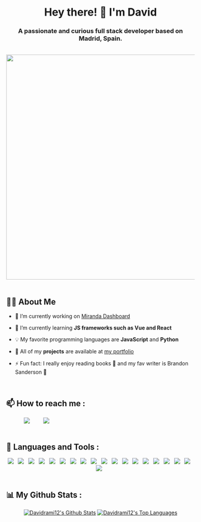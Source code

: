 <h1 align="center">Hey there! 👋 I'm <b>David</b></h1>
<h3 align="center">A passionate and curious full stack developer based on Madrid, Spain.</h3>

<br/>
<div align="center">
  <img src="https://64.media.tumblr.com/54805606e41234da265775f4ee8631ef/41d4a35f37c5abf1-f6/s1280x1920/c86995ddee2840dabfff99995367a58ed1382687.gif" align="center" width="600"/>
</div>

<br/>

## 🙋‍♂️ About Me

- 💭 I’m currently working on [Miranda Dashboard](https://github.com/Davidrami12/miranda-dashboard)

- 🌱 I’m currently learning **JS frameworks such as Vue and React**

- 💡 My favorite programming languages are **JavaScript** and **Python**

- 💼 All of my **projects** are available at [my portfolio](https://davidrami12.github.io/portfolio/)

- ⚡ Fun fact: I really enjoy reading books 📖 and my fav writer is Brandon Sanderson 📕

<br/>

## 📫 How to reach me :
<div align="left">
  &nbsp;&nbsp;&nbsp;&nbsp;&nbsp;&nbsp;&nbsp;&nbsp;&nbsp;&nbsp;&nbsp;
  <a href="https://linkedin.com/in/https://www.linkedin.com/in/davidrami12/" target="blank"><img src="https://img.icons8.com/fluent/48/000000/linkedin.png"/></a>
  &nbsp;&nbsp;&nbsp;&nbsp;&nbsp;&nbsp;&nbsp;
  <a href="mailto:davidrami2000@gmail.com" target="blank"><img src="https://img.icons8.com/fluent/48/000000/gmail.png"/></a>
</div>

<br/>

## 🚀 Languages and Tools :
<div align="center"> 
  <img src="https://skillicons.dev/icons?i=html"/>&nbsp;&nbsp;
  <img src="https://skillicons.dev/icons?i=css"/>&nbsp;&nbsp;
  <img src="https://skillicons.dev/icons?i=bootstrap"/>&nbsp;&nbsp;
  <img src="https://skillicons.dev/icons?i=sass"/>&nbsp;&nbsp;
  <img src="https://skillicons.dev/icons?i=tailwind&theme=light"/>&nbsp;&nbsp;
  <img src="https://skillicons.dev/icons?i=javascript"/>&nbsp;&nbsp;
  <img src="https://skillicons.dev/icons?i=typescript"/>&nbsp;&nbsp;
  <img src="https://skillicons.dev/icons?i=vue&theme=light"/>&nbsp;&nbsp;
  <img src="https://skillicons.dev/icons?i=react"/>&nbsp;&nbsp;
  <img src="https://skillicons.dev/icons?i=redux"/>&nbsp;&nbsp;
  <img src="https://skillicons.dev/icons?i=figma&theme=light"/>&nbsp;&nbsp;
  <img src="https://skillicons.dev/icons?i=python&theme=light"/>&nbsp;&nbsp;
  <img src="https://skillicons.dev/icons?i=java&theme=light"/>&nbsp;&nbsp;
  <img src="https://skillicons.dev/icons?i=php&theme=light"/>&nbsp;&nbsp;
  <img src="https://skillicons.dev/icons?i=nodejs"/>&nbsp;&nbsp;
  <img src="https://skillicons.dev/icons?i=express"/>&nbsp;&nbsp;
  <img src="https://skillicons.dev/icons?i=mongodb"/>&nbsp;&nbsp;
  <img src="https://skillicons.dev/icons?i=mysql&theme=light"/>&nbsp;&nbsp;
  <img src="https://skillicons.dev/icons?i=aws&theme=light"/>&nbsp;&nbsp;
</div>


<br/>


## 📊 My Github Stats :
<div align="center">
  <a href="https://github.com/Davidrami12/github-readme-stats"><img alt="Davidrami12's Github Stats" src="https://github-readme-stats.vercel.app/api?username=Davidrami12&show_icons=true&count_private=true&theme=react&hide_border=true&bg_color=0A0C10" /></a>
  <a href="https://github.com/Davidrami12/github-readme-stats"><img alt="Davidrami12's Top Languages" src="https://github-readme-stats.vercel.app/api/top-langs/?username=Davidrami12&langs_count=8&count_private=true&layout=compact&theme=react&hide_border=true&bg_color=0A0C10" /></a>
</div>


<!--## 📊 My Github Stats :
<div align="center">
  <a href="https://github.com/Davidrami12/github-readme-stats"><img alt="Davidrami12's Github Stats" src="https://github-readme-stats.vercel.app/api?username=Davidrami12&show_icons=true&count_private=true&theme=react&hide_border=true&bg_color=0D1117" /></a>
  <a href="https://github.com/Davidrami12/github-readme-stats"><img alt="Davidrami12's Top Languages" src="https://github-readme-stats.vercel.app/api/top-langs/?username=Davidrami12&langs_count=8&count_private=true&layout=compact&theme=react&hide_border=true&bg_color=0D1117" /></a>
</div>-->


<!--<div align="center">
  <img align="center" src="https://github-readme-stats.vercel.app/api/top-langs?username=davidrami12&show_icons=true&locale=en&layout=compact" alt="davidrami12" />
</div>
&nbsp;
<div align="center">
  <img align="center" src="https://github-readme-stats.vercel.app/api?username=davidrami12&show_icons=true&locale=en" alt="davidrami12" />
</div>-->



<!--<p>Hi there 👋 my name is <b>David</b> and I'm from Spain</p>

🌱 I'm learning JS Framewoks such as React and Vue, you can check my repositories :) <br/>

<hr/>

<p>
  <img align="center" src="https://github-readme-stats-git-masterrstaa-rickstaa.vercel.app/api/top-langs?username=Davidrami12&theme=gruvbox&hide_border=true&layout=compact" alt="Davidrami12 stats card" />
</p>
<br/>
<hr/>

<div align="center">
  <img align="center" src="https://github-readme-stats.vercel.app/api/top-langs?username=davidrami12&show_icons=true&locale=en&layout=compact" alt="davidrami12" />
</div>
&nbsp;
<div align="center">
  <img align="center" src="https://github-readme-stats.vercel.app/api?username=davidrami12&show_icons=true&locale=en" alt="davidrami12" />
</div>-->



<!--<div align="center"> 
<a href="https://www.gnu.org/software/bash/" target="_blank" rel="noreferrer"> <img src="https://www.vectorlogo.zone/logos/gnu_bash/gnu_bash-icon.svg" alt="bash" width="40" height="40"/> </a>&nbsp;&nbsp;
<a href="https://getbootstrap.com" target="_blank" rel="noreferrer"> <img src="https://raw.githubusercontent.com/devicons/devicon/master/icons/bootstrap/bootstrap-plain-wordmark.svg" alt="bootstrap" width="40" height="40"/> </a>&nbsp;&nbsp;
<a href="https://www.w3schools.com/css/" target="_blank" rel="noreferrer"> <img src="https://raw.githubusercontent.com/devicons/devicon/master/icons/css3/css3-original-wordmark.svg" alt="css3" width="40" height="40"/> </a>&nbsp;&nbsp;
<a href="https://www.cypress.io" target="_blank" rel="noreferrer"> <img src="https://raw.githubusercontent.com/simple-icons/simple-icons/6e46ec1fc23b60c8fd0d2f2ff46db82e16dbd75f/icons/cypress.svg" alt="cypress" width="40" height="40"/> </a>&nbsp;&nbsp;
<a href="https://expressjs.com" target="_blank" rel="noreferrer"> <img src="https://raw.githubusercontent.com/devicons/devicon/master/icons/express/express-original-wordmark.svg" alt="express" width="40" height="40"/> </a>&nbsp;&nbsp;
<a href="https://www.figma.com/" target="_blank" rel="noreferrer"> <img src="https://www.vectorlogo.zone/logos/figma/figma-icon.svg" alt="figma" width="40" height="40"/> </a>&nbsp;&nbsp;
<a href="https://git-scm.com/" target="_blank" rel="noreferrer"> <img src="https://www.vectorlogo.zone/logos/git-scm/git-scm-icon.svg" alt="git" width="40" height="40"/> </a>&nbsp;&nbsp;
<a href="https://www.w3.org/html/" target="_blank" rel="noreferrer"> <img src="https://raw.githubusercontent.com/devicons/devicon/master/icons/html5/html5-original-wordmark.svg" alt="html5" width="40" height="40"/> </a>&nbsp;&nbsp;
<a href="https://www.java.com" target="_blank" rel="noreferrer"> <img src="https://raw.githubusercontent.com/devicons/devicon/master/icons/java/java-original.svg" alt="java" width="40" height="40"/> </a>&nbsp;&nbsp;
<a href="https://developer.mozilla.org/en-US/docs/Web/JavaScript" target="_blank" rel="noreferrer"> <img src="https://raw.githubusercontent.com/devicons/devicon/master/icons/javascript/javascript-original.svg" alt="javascript" width="40" height="40"/> </a>&nbsp;&nbsp;
<a href="https://jestjs.io" target="_blank" rel="noreferrer"> <img src="https://www.vectorlogo.zone/logos/jestjsio/jestjsio-icon.svg" alt="jest" width="40" height="40"/> </a>&nbsp;&nbsp;
<a href="https://www.mongodb.com/" target="_blank" rel="noreferrer"> <img src="https://raw.githubusercontent.com/devicons/devicon/master/icons/mongodb/mongodb-original-wordmark.svg" alt="mongodb" width="40" height="40"/> </a>&nbsp;&nbsp;
<a href="https://www.mysql.com/" target="_blank" rel="noreferrer"> <img src="https://raw.githubusercontent.com/devicons/devicon/master/icons/mysql/mysql-original-wordmark.svg" alt="mysql" width="40" height="40"/> </a>&nbsp;&nbsp;
<a href="https://nodejs.org" target="_blank" rel="noreferrer"> <img src="https://raw.githubusercontent.com/devicons/devicon/master/icons/nodejs/nodejs-original-wordmark.svg" alt="nodejs" width="40" height="40"/> </a>&nbsp;&nbsp;
<a href="https://www.photoshop.com/en" target="_blank" rel="noreferrer"> <img src="https://raw.githubusercontent.com/devicons/devicon/master/icons/photoshop/photoshop-line.svg" alt="photoshop" width="40" height="40"/> </a>&nbsp;&nbsp;
<a href="https://www.php.net" target="_blank" rel="noreferrer"> <img src="https://raw.githubusercontent.com/devicons/devicon/master/icons/php/php-original.svg" alt="php" width="40" height="40"/> </a>&nbsp;&nbsp;
<a href="https://www.python.org" target="_blank" rel="noreferrer"> <img src="https://raw.githubusercontent.com/devicons/devicon/master/icons/python/python-original.svg" alt="python" width="40" height="40"/> </a>&nbsp;&nbsp;
<a href="https://reactjs.org/" target="_blank" rel="noreferrer"> <img src="https://raw.githubusercontent.com/devicons/devicon/master/icons/react/react-original-wordmark.svg" alt="react" width="40" height="40"/> </a>&nbsp;&nbsp;
<a href="https://redux.js.org" target="_blank" rel="noreferrer"> <img src="https://raw.githubusercontent.com/devicons/devicon/master/icons/redux/redux-original.svg" alt="redux" width="40" height="40"/> </a>&nbsp;&nbsp;
<a href="https://sass-lang.com" target="_blank" rel="noreferrer"> <img src="https://raw.githubusercontent.com/devicons/devicon/master/icons/sass/sass-original.svg" alt="sass" width="40" height="40"/> </a>&nbsp;&nbsp;
<a href="https://tailwindcss.com/" target="_blank" rel="noreferrer"> <img src="https://www.vectorlogo.zone/logos/tailwindcss/tailwindcss-icon.svg" alt="tailwind" width="40" height="40"/> </a>&nbsp;&nbsp;
<a href="https://www.typescriptlang.org/" target="_blank" rel="noreferrer"> <img src="https://raw.githubusercontent.com/devicons/devicon/master/icons/typescript/typescript-original.svg" alt="typescript" width="40" height="40"/> </a>&nbsp;&nbsp;
<a href="https://vuejs.org/" target="_blank" rel="noreferrer"> <img src="https://raw.githubusercontent.com/devicons/devicon/master/icons/vuejs/vuejs-original-wordmark.svg" alt="vuejs" width="40" height="40"/> </a> 
</div>-->




<!--
**Davidrami12/Davidrami12** is a ✨ _special_ ✨ repository because its `README.md` (this file) appears on your GitHub profile.

Here are some ideas to get you started:

- 🔭 I’m currently working on ...
- 🌱 I’m currently learning ...
- 👯 I’m looking to collaborate on ...
- 🤔 I’m looking for help with ...
- 💬 Ask me about ...
- 📫 How to reach me: ...
- 😄 Pronouns: ...
- ⚡ Fun fact: ...
-->
